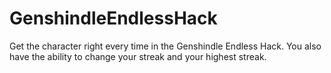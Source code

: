# GenshindleEndlessHack
Get the character right every time in the Genshindle Endless Hack. You also have the ability to change your streak and your highest streak.

